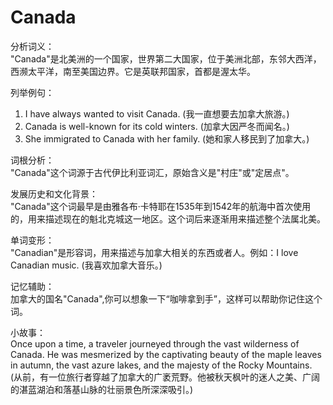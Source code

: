# Canada

分析词义：  
"Canada"是北美洲的一个国家，世界第二大国家，位于美洲北部，东邻大西洋，西濒太平洋，南至美国边界。它是英联邦国家，首都是渥太华。

  

列举例句：

  

1.  I have always wanted to visit Canada. (我一直想要去加拿大旅游。)
2.  Canada is well-known for its cold winters. (加拿大因严冬而闻名。)
3.  She immigrated to Canada with her family. (她和家人移民到了加拿大。)

  

词根分析：  
"Canada"这个词源于古代伊比利亚词汇，原始含义是"村庄"或"定居点"。

  

发展历史和文化背景：  
"Canada"这个词最早是由雅各布·卡特耶在1535年到1542年的航海中首次使用的，用来描述现在的魁北克城这一地区。这个词后来逐渐用来描述整个法属北美。

  

单词变形：  
"Canadian"是形容词，用来描述与加拿大相关的东西或者人。例如：I love Canadian music. (我喜欢加拿大音乐。)

  

记忆辅助：  
加拿大的国名"Canada",你可以想象一下“咖啡拿到手”，这样可以帮助你记住这个词。

  

小故事：  
Once upon a time, a traveler journeyed through the vast wilderness of Canada. He was mesmerized by the captivating beauty of the maple leaves in autumn, the vast azure lakes, and the majesty of the Rocky Mountains.  
(从前，有一位旅行者穿越了加拿大的广袤荒野。他被秋天枫叶的迷人之美、广阔的湛蓝湖泊和落基山脉的壮丽景色所深深吸引。)
